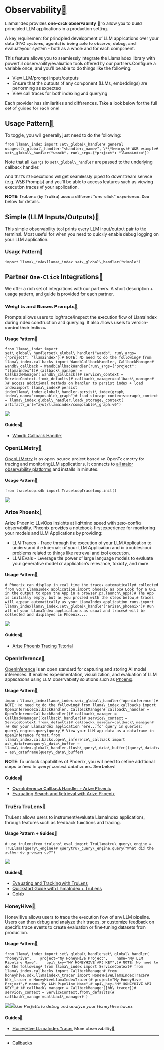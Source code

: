 Observability[](#observability "Permalink to this heading")
============================================================

LlamaIndex provides **one-click observability** 🔭 to allow you to build principled LLM applications in a production setting.

A key requirement for principled development of LLM applications over your data (RAG systems, agents) is being able to observe, debug, and evaluateyour system - both as a whole and for each component.

This feature allows you to seamlessly integrate the LlamaIndex library with powerful observability/evaluation tools offered by our partners.Configure a variable once, and you’ll be able to do things like the following:

* View LLM/prompt inputs/outputs
* Ensure that the outputs of any component (LLMs, embeddings) are performing as expected
* View call traces for both indexing and querying

Each provider has similarities and differences. Take a look below for the full set of guides for each one!

Usage Pattern[](#usage-pattern "Permalink to this heading")
------------------------------------------------------------

To toggle, you will generally just need to do the following:


```
from llama\_index import set\_global\_handler# general usageset\_global\_handler("<handler\_name>", \*\*kwargs)# W&B example# set\_global\_handler("wandb", run\_args={"project": "llamaindex"})
```
Note that all `kwargs` to `set\_global\_handler` are passed to the underlying callback handler.

And that’s it! Executions will get seamlessly piped to downstream service (e.g. W&B Prompts) and you’ll be able to access features such as viewing execution traces of your application.

**NOTE**: TruLens (by TruEra) uses a different “one-click” experience. See below for details.

Simple (LLM Inputs/Outputs)[](#simple-llm-inputs-outputs "Permalink to this heading")
--------------------------------------------------------------------------------------

This simple observability tool prints every LLM input/output pair to the terminal. Most useful for when you need to quickly enable debug logging on your LLM application.

### Usage Pattern[](#id1 "Permalink to this heading")


```
import llama\_indexllama\_index.set\_global\_handler("simple")
```
Partner `One-Click` Integrations[](#partner-one-click-integrations "Permalink to this heading")
------------------------------------------------------------------------------------------------

We offer a rich set of integrations with our partners. A short description + usage pattern, and guide is provided for each partner.

### Weights and Biases Prompts[](#weights-and-biases-prompts "Permalink to this heading")

Prompts allows users to log/trace/inspect the execution flow of LlamaIndex during index construction and querying. It also allows users to version-control their indices.

#### Usage Pattern[](#id2 "Permalink to this heading")


```
from llama\_index import set\_global\_handlerset\_global\_handler("wandb", run\_args={"project": "llamaindex"})# NOTE: No need to do the following# from llama\_index.callbacks import WandbCallbackHandler, CallbackManager# wandb\_callback = WandbCallbackHandler(run\_args={"project": "llamaindex"})# callback\_manager = CallbackManager([wandb\_callback])# service\_context = ServiceContext.from\_defaults(# callback\_manager=callback\_manager# )# access additional methods on handler to persist index + load indeximport llama\_index# persist indexllama\_index.global\_handler.persist\_index(graph, index\_name="composable\_graph")# load storage contextstorage\_context = llama\_index.global\_handler.load\_storage\_context(    artifact\_url="ayut/llamaindex/composable\_graph:v0")
```
![](../../_images/wandb.png)

#### Guides[](#guides "Permalink to this heading")

* [Wandb Callback Handler](../../examples/callbacks/WandbCallbackHandler.html)
### OpenLLMetry[](#openllmetry "Permalink to this heading")

[OpenLLMetry](https://github.com/traceloop/openllmetry) is an open-source project based on OpenTelemetry for tracing and monitoringLLM applications. It connects to [all major observability platforms](https://www.traceloop.com/docs/openllmetry/integrations/introduction) and installs in minutes.

#### Usage Pattern[](#id3 "Permalink to this heading")


```
from traceloop.sdk import TraceloopTraceloop.init()
```
![](../../_images/openllmetry.png)

### Arize Phoenix[](#arize-phoenix "Permalink to this heading")

Arize [Phoenix](https://github.com/Arize-ai/phoenix): LLMOps insights at lightning speed with zero-config observability. Phoenix provides a notebook-first experience for monitoring your models and LLM Applications by providing:

* LLM Traces - Trace through the execution of your LLM Application to understand the internals of your LLM Application and to troubleshoot problems related to things like retrieval and tool execution.
* LLM Evals - Leverage the power of large language models to evaluate your generative model or application’s relevance, toxicity, and more.

#### Usage Pattern[](#id4 "Permalink to this heading")


```
# Phoenix can display in real time the traces automatically# collected from your LlamaIndex application.import phoenix as px# Look for a URL in the output to open the App in a browser.px.launch\_app()# The App is initially empty, but as you proceed with the steps below,# traces will appear automatically as your LlamaIndex application runs.import llama\_indexllama\_index.set\_global\_handler("arize\_phoenix")# Run all of your LlamaIndex applications as usual and traces# will be collected and displayed in Phoenix....
```
![](../../_images/arize_phoenix.png)

#### Guides[](#id5 "Permalink to this heading")

* [Arize Phoenix Tracing Tutorial](https://colab.research.google.com/github/Arize-ai/phoenix/blob/main/tutorials/tracing/llama_index_tracing_tutorial.ipynb)
### OpenInference[](#openinference "Permalink to this heading")

[OpenInference](https://github.com/Arize-ai/open-inference-spec) is an open standard for capturing and storing AI model inferences. It enables experimentation, visualization, and evaluation of LLM applications using LLM observability solutions such as [Phoenix](https://github.com/Arize-ai/phoenix).

#### Usage Pattern[](#id6 "Permalink to this heading")


```
import llama\_indexllama\_index.set\_global\_handler("openinference")# NOTE: No need to do the following# from llama\_index.callbacks import OpenInferenceCallbackHandler, CallbackManager# callback\_handler = OpenInferenceCallbackHandler()# callback\_manager = CallbackManager([callback\_handler])# service\_context = ServiceContext.from\_defaults(# callback\_manager=callback\_manager# )# Run your LlamaIndex application here...for query in queries:    query\_engine.query(query)# View your LLM app data as a dataframe in OpenInference format.from llama\_index.callbacks.open\_inference\_callback import as\_dataframequery\_data\_buffer = llama\_index.global\_handler.flush\_query\_data\_buffer()query\_dataframe = as\_dataframe(query\_data\_buffer)
```
**NOTE**: To unlock capabilities of Phoenix, you will need to define additional steps to feed in query/ context dataframes. See below!

#### Guides[](#id7 "Permalink to this heading")

* [OpenInference Callback Handler + Arize Phoenix](../../examples/callbacks/OpenInferenceCallback.html)
* [Evaluating Search and Retrieval with Arize Phoenix](https://colab.research.google.com/github/Arize-ai/phoenix/blob/main/tutorials/llama_index_search_and_retrieval_tutorial.ipynb)
### TruEra TruLens[](#truera-trulens "Permalink to this heading")

TruLens allows users to instrument/evaluate LlamaIndex applications, through features such as feedback functions and tracing.

#### Usage Pattern + Guides[](#usage-pattern-guides "Permalink to this heading")


```
# use trulensfrom trulens\_eval import TruLlamatru\_query\_engine = TruLlama(query\_engine)# querytru\_query\_engine.query("What did the author do growing up?")
```
![](../../_images/trulens.png)

#### Guides[](#id8 "Permalink to this heading")

* [Evaluating and Tracking with TruLens](../../community/integrations/trulens.html)
* [Quickstart Guide with LlamaIndex + TruLens](https://github.com/truera/trulens/blob/main/trulens_eval/examples/frameworks/llama_index/llama_index_quickstart.ipynb)
* [Colab](https://colab.research.google.com/github/truera/trulens/blob/main/trulens_eval/examples/frameworks/llama_index/llama_index_quickstart.ipynb)
### HoneyHive[](#honeyhive "Permalink to this heading")

HoneyHive allows users to trace the execution flow of any LLM pipeline. Users can then debug and analyze their traces, or customize feedback on specific trace events to create evaluation or fine-tuning datasets from production.

#### Usage Pattern[](#id9 "Permalink to this heading")


```
from llama\_index import set\_global\_handlerset\_global\_handler(    "honeyhive",    project="My HoneyHive Project",    name="My LLM Pipeline Name",    api\_key="MY HONEYHIVE API KEY",)# NOTE: No need to do the following# from llama\_index import ServiceContext# from llama\_index.callbacks import CallbackManager# from honeyhive.sdk.llamaindex\_tracer import HoneyHiveLlamaIndexTracer# hh\_tracer = HoneyHiveLlamaIndexTracer(# project="My HoneyHive Project",# name="My LLM Pipeline Name",# api\_key="MY HONEYHIVE API KEY",# )# callback\_manager = CallbackManager([hh\_tracer])# service\_context = ServiceContext.from\_defaults(# callback\_manager=callback\_manager# )
```
![](../../_images/honeyhive.png)![](../../_images/perfetto.png)*Use Perfetto to debug and analyze your HoneyHive traces*

#### Guides[](#id10 "Permalink to this heading")

* [HoneyHive LlamaIndex Tracer](../../examples/callbacks/HoneyHiveLlamaIndexTracer.html)
More observability[](#more-observability "Permalink to this heading")
----------------------------------------------------------------------

* [Callbacks](callbacks/root.html)
